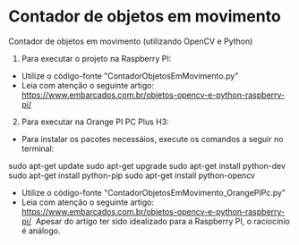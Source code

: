 # Contador de objetos em movimento
Contador de objetos em movimento (utilizando OpenCV e Python)

1) Para executar o projeto na Raspberry PI:
- Utilize o código-fonte "ContadorObjetosEmMovimento.py"
- Leia com atenção o seguinte artigo: https://www.embarcados.com.br/objetos-opencv-e-python-raspberry-pi/

2) Para executar na Orange PI PC Plus H3:
- Para instalar os pacotes necessáios, execute os comandos a seguir no terminal:

sudo apt-get update
sudo apt-get upgrade
sudo apt-get install python-dev
sudo apt-get install python-pip
sudo apt-get install python-opencv

- Utilize o código-fonte "ContadorObjetosEmMovimento_OrangePIPc.py"
- Leia com atenção o seguinte artigo: https://www.embarcados.com.br/objetos-opencv-e-python-raspberry-pi/
  Apesar do artigo ter sido idealizado para a Raspberry PI, o raciocínio é análogo.
